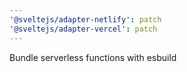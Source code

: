 ```yaml
---
'@sveltejs/adapter-netlify': patch
'@sveltejs/adapter-vercel': patch
---
```


Bundle serverless functions with esbuild
